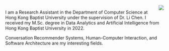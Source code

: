 <img align="right" src="https://github-readme-stats.vercel.app/api/top-langs/?username=ZhangYizhe&layout=compact" />

I am a Research Assistant in the Department of Computer Science at Hong Kong Baptist University under the supervision of Dr. Li Chen. I received my M.Sc. degree in Data Analytics and Artificial Intelligence from Hong Kong Baptist University in 2022.

Conversation Recommender Systems, Human-Computer Interaction, and Software Architecture are my interesting fields.
